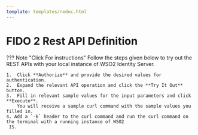 ```yaml
---
template: templates/redoc.html
---
```


# FIDO 2 Rest API Definition

??? Note "Click For instructions"
    Follow the steps given below to try out the REST APIs with your local instance of WSO2 Identity Server.
    
    1.  Click **Authorize** and provide the desired values for authentication. 
    2.  Expand the relevant API operation and click the **Try It Out** button.  
    3.  Fill in relevant sample values for the input parameters and click **Execute**. 
        You will receive a sample curl command with the sample values you filled in. 
    4. Add a `-k` header to the curl command and run the curl command on the terminal with a running instance of WSO2
     IS. 

<redoc spec-url=../../apis/restapis/fido.yaml></redoc>
<script src="https://cdn.jsdelivr.net/npm/redoc@next/bundles/redoc.standalone.js"> </script>